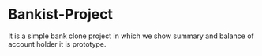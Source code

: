 # Bankist-Project
It is a simple bank clone project in which we show summary and balance of account holder it is prototype.
